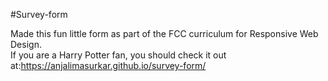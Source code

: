 #Survey-form 

Made this fun little form as part of the FCC curriculum for Responsive Web Design.  
If you are a Harry Potter fan, you should check it out at:https://anjalimasurkar.github.io/survey-form/
